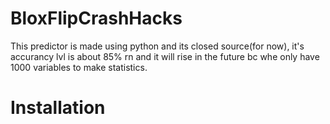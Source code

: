 # BloxFlipCrashHacks
This predictor is made using python and its closed source(for now), it's accurancy lvl is about 85% rn and it will rise in the future bc whe only have 1000 variables to make statistics.

# Installation
